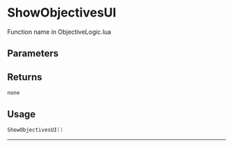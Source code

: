 # ShowObjectivesUI
Function name in ObjectiveLogic.lua
## Parameters

## Returns
`none`
## Usage
```lua
ShowObjectivesUI()
```
---

